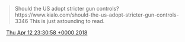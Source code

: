 > Should the US adopt stricter gun controls? https://www\.kialo\.com/should\-the\-us\-adopt\-stricter\-gun\-controls\-3346 This is just astounding to read\.

<img src="../../media/tweet.ico" width="12" /> [Thu Apr 12 23:30:58 +0000 2018](https://twitter.com/DromerDenker/status/984574630152343552)